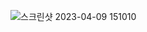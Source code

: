 ![스크린샷 2023-04-09 151010](https://user-images.githubusercontent.com/105197524/230757575-a2d335f4-49dc-425f-8bd8-932f3e740649.png)
